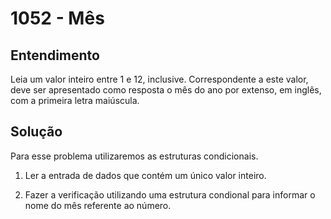 # 1052 - Mês

## Entendimento

Leia um valor inteiro entre 1 e 12, inclusive. Correspondente a este valor, deve ser apresentado como resposta o mês do ano por extenso, em inglês, com a primeira letra maiúscula.

## Solução

Para esse problema utilizaremos as estruturas condicionais.

1. Ler a entrada de dados que contém um único valor inteiro.

2. Fazer a verificação utilizando uma estrutura condional para informar o nome do mês referente ao número.
